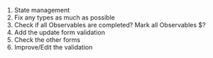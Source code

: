 1. State management
2. Fix any types as much as possible 
3. Check if all Observables are completed? Mark all Observables $?
4. Add the update form validation 
5. Check the other forms 
6. Improve/Edit the validation
